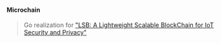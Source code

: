#### Microchain

> Go realization for ["LSB: A Lightweight Scalable BlockChain for IoT Security and Privacy"](https://arxiv.org/abs/1712.02969)
